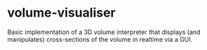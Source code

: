 # volume-visualiser

Basic implementation of a 3D volume interpreter that displays (and manipulates) cross-sections of the volume in realtime via a GUI.
